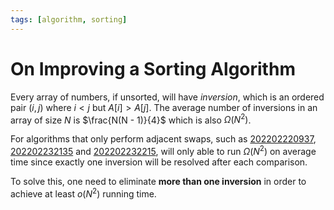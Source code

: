 ```yaml
---
tags: [algorithm, sorting]
---
```


# On Improving a Sorting Algorithm

Every array of numbers, if unsorted, will have *inversion*, which is an ordered
pair $(i, j)$ where $i < j$ but $A[i] > A[j]$. The average number of inversions
in an array of size $N$ is $\frac{N(N - 1)}{4}$ which is also $\Omega(N^2)$.

For algorithms that only perform adjacent swaps, such as [202202220937](202202220937.md),
[202202232135](202202232135.md) and [202202232215](202202232215.md), will only able to run $\Omega(N^2)$ on
average time since exactly one inversion will be resolved after each comparison.

To solve this, one need to eliminate **more than one inversion** in order to
achieve at least $o(N^2)$ running time.
